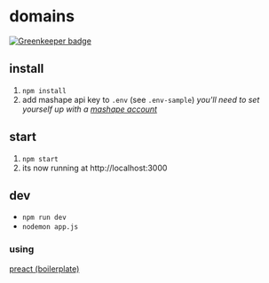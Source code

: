 # domains

[![Greenkeeper badge](https://badges.greenkeeper.io/zaccolley/domains.svg)](https://greenkeeper.io/)

## install

1. `npm install`
2. add mashape api key to `.env` (see `.env-sample`) _you'll need to set yourself up with a [mashape account](https://market.mashape.com/domainr/domain)_

## start

1. `npm start`
2. its now running at http://localhost:3000

## dev

+ `npm run dev`
+ `nodemon app.js`

### using

[preact (boilerplate)](https://github.com/developit/preact-boilerplate)
